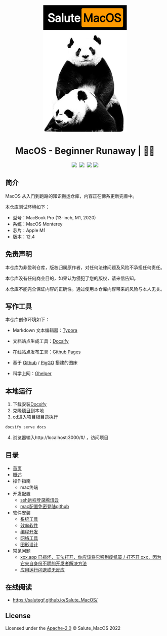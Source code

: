 <div align="center">
  <a href="https://github.com/SaluteGF/Salute_MacOS">
    <img src="https://raw.githubusercontent.com/SaluteGF/Salute_MacOS/main/img/1.jpg" height="400">
  </a>
  <h1>MacOS - Beginner Runaway | 🚴‍♂️</h1>
  <img src="https://img.shields.io/github/repo-size/SaluteGF/Salute_MacOS.svg?label=Repo%20size&style=flat-square" height="20">
  <img src="https://img.shields.io/badge/Docsify-4.12.2-ff69b4"alt="">
  <img src="https://img.shields.io/badge/MacOS-Monterey%2012.4%2C%20M1%20-success" height="20">
  <img src="https://img.shields.io/badge/License-Apache%202.0-purple" data-origin="https://img.shields.io/badge/License-Apache%202.0-blue" alt="">
  <a href="https://www.zhihu.com/people/sunnyzgf"><img src="https://img.shields.io/badge/BLOG-知乎-red"></a>
  <a href="https://blog.csdn.net/weixin_44557056?type=blog"><img src="https://img.shields.io/badge/BLOG-CSDN-success"></a>
</div>



## 简介

MacOS 从入门到跑路的知识搬运仓库，内容正在佛系更新完善中。

本仓库测试环境如下：

- 型号：MacBook Pro (13-inch, M1, 2020)
- 系统：MacOS Monterey
- 芯片：Apple M1
- 版本：12.4



## 免责声明

本仓库为非盈利仓库，版权归属原作者，对任何法律问题及风险不承担任何责任。

本仓库没有任何商业目的，如果认为侵犯了您的版权，请来信告知。

本仓库不能完全保证内容的正确性。通过使用本仓库内容带来的风险与本人无关。



## 写作工具

本仓库创作环境如下：

- Markdown 文本编辑器：[Typora](https://typoraio.cn/) 
- 文档站点生成工具：[Docsify](https://github.com/docsifyjs/docsify/)

- 在线站点发布工具：[Github Pages](https://pages.github.com/)
- 基于 [Github](https://github.com/) / [PigGO](https://github.com/Molunerfinn/PicGo) 搭建的图床
- 科学上网：[Ghelper](http://googlehelper.net/)



## 本地运行

1. 下载安装[Docsify](https://github.com/docsifyjs/docsify/)
2. 克隆[项目](https://github.com/SaluteGF/Salute_MacOS)到本地
3. cd进入项目根目录执行

```bash
docsify serve docs
```

4. 浏览器输入http://localhost:3000/#/ ，访问项目



## 目录

- [首页](README.md)
- [概述](README.md)
- 操作指南
  * mac终端
- 开发配置
  * [ssh远程登录腾讯云](https://github.com/SaluteGF/Salute_MacOS/blob/main/docs/sections/%E5%BC%80%E5%8F%91%E9%85%8D%E7%BD%AE/ssh%E8%BF%9C%E7%A8%8B%E7%99%BB%E5%BD%95%E8%85%BE%E8%AE%AF%E4%BA%91.md)
  * [mac配置免密登陆github](https://github.com/SaluteGF/Salute_MacOS/blob/main/docs/sections/开发配置/mac配置免密登陆github.md)
- 软件安装
  - [系统工具]()
  - [效率软件]()
  - [编程开发]()
  - [网络工具]()
  - [图形设计]()
- 常见问题
  - [xxx.app 已损坏，无法打开，你应该将它移到废纸篓 / 打不开 xxx，因为它来自身份不明的开发者解决方法](https://github.com/SaluteGF/Salute_MacOS/blob/main/docs/sections/%E5%B8%B8%E8%A7%81%E9%97%AE%E9%A2%98/xxx.app%20%E5%B7%B2%E6%8D%9F%E5%9D%8F%EF%BC%8C%E6%97%A0%E6%B3%95%E6%89%93%E5%BC%80%EF%BC%8C%E4%BD%A0%E5%BA%94%E8%AF%A5%E5%B0%86%E5%AE%83%E7%A7%BB%E5%88%B0%E5%BA%9F%E7%BA%B8%E7%AF%93%20:%20%E6%89%93%E4%B8%8D%E5%BC%80%20xxx%EF%BC%8C%E5%9B%A0%E4%B8%BA%E5%AE%83%E6%9D%A5%E8%87%AA%E8%BA%AB%E4%BB%BD%E4%B8%8D%E6%98%8E%E7%9A%84%E5%BC%80%E5%8F%91%E8%80%85.md)
  - [应用运行闪退或无反应](https://github.com/SaluteGF/Salute_MacOS/blob/main/docs/sections/%E5%B8%B8%E8%A7%81%E9%97%AE%E9%A2%98/%E5%BA%94%E7%94%A8%E8%BF%90%E8%A1%8C%E9%97%AA%E9%80%80%E6%88%96%E6%97%A0%E5%8F%8D%E5%BA%94.md)



## 在线阅读

- https://salutegf.github.io/Salute_MacOS/



## License

Licensed under the [Apache-2.0](http://choosealicense.com/licenses/apache/) © Salute_MacOS 2022

